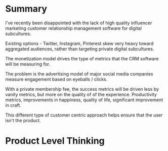 # Summary # 

I've recently been disappointed with the lack of high quality influencer marketing customer relationship management software for digital subcultures. 

Existing options - Twitter, Instagram, Pinterest skew very heavy toward aggregated audiences, rather than targeting private digital subcultures. 

The monetization model drives the type of metrics that the CRM software will be measuring for. 

The problem is the advertising model of major social media companies measure engagement based on eyeballs / clicks. 

With a private membership fee, the success metrics will be driven less by vanity metrics, but more on the quality of of the experience. Productivity metrics, improvements in happiness, quality of life, significant improvement in craft. 

This different type of customer centric approach helps ensure that the user isn't the product. 

# Product Level Thinking #



# 
